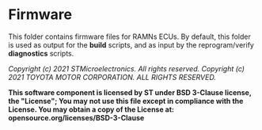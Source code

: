 
# Firmware


This folder contains firmware files for RAMNs ECUs. By default, this folder is used as output for the **build** scripts, and as input by the reprogram/verify **diagnostics** scripts.

*Copyright (c) 2021 STMicroelectronics. All rights reserved.*
*Copyright (c) 2021 TOYOTA MOTOR CORPORATION. ALL RIGHTS RESERVED.*

**This software component is licensed by ST under BSD 3-Clause license, the "License"; You may not use this file except in compliance with the License. You may obtain a copy of the License at: opensource.org/licenses/BSD-3-Clause**